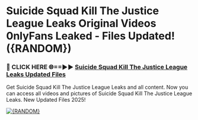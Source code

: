 # Suicide Squad Kill The Justice League Leaks Original Videos 0nlyFans Leaked - Files Updated! ({RANDOM})

<h3>🔴 CLICK HERE 🌐==►► <a href="https://betterlinks.top/A2PfLJ" rel="nofollow">Suicide Squad Kill The Justice League Leaks Updated Files</a></h3>

Get Suicide Squad Kill The Justice League Leaks and all content. Now you can access all videos and pictures of Suicide Squad Kill The Justice League Leaks. New Updated Files 2025!

[![{RANDOM}](https://i.imgur.com/ppqm5kG.gif)](https://betterlinks.top/A2PfLJ)
